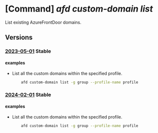 # [Command] _afd custom-domain list_

List existing AzureFrontDoor domains.

## Versions

### [2023-05-01](/Resources/mgmt-plane/L3N1YnNjcmlwdGlvbnMve30vcmVzb3VyY2Vncm91cHMve30vcHJvdmlkZXJzL21pY3Jvc29mdC5jZG4vcHJvZmlsZXMve30vY3VzdG9tZG9tYWlucw==/2023-05-01.xml) **Stable**

<!-- mgmt-plane /subscriptions/{}/resourcegroups/{}/providers/microsoft.cdn/profiles/{}/customdomains 2023-05-01 -->

#### examples

- List all the custom domains within the specified profile.
    ```bash
        afd custom-domain list -g group --profile-name profile
    ```

### [2024-02-01](/Resources/mgmt-plane/L3N1YnNjcmlwdGlvbnMve30vcmVzb3VyY2Vncm91cHMve30vcHJvdmlkZXJzL21pY3Jvc29mdC5jZG4vcHJvZmlsZXMve30vY3VzdG9tZG9tYWlucw==/2024-02-01.xml) **Stable**

<!-- mgmt-plane /subscriptions/{}/resourcegroups/{}/providers/microsoft.cdn/profiles/{}/customdomains 2024-02-01 -->

#### examples

- List all the custom domains within the specified profile.
    ```bash
        afd custom-domain list -g group --profile-name profile
    ```
